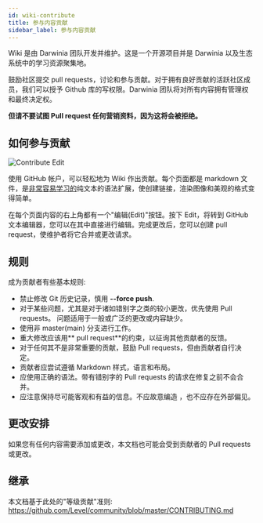 ```yaml
---
id: wiki-contribute
title: 参与内容贡献
sidebar_label: 参与内容贡献
---
```


Wiki 是由 Darwinia 团队开发并维护。这是一个开源项目并是 Darwinia 以及生态系统中的学习资源聚集地。

鼓励社区提交 pull requests，讨论和参与贡献。对于拥有良好贡献的活跃社区成员，我们可以授予 Github 库的写权限。Darwinia 团队将对所有内容拥有管理权和最终决定权。

**但请不要试图 Pull request 任何营销资料，因为这将会被拒绝。**

## 如何参与贡献

![Contribute Edit](assets/contribute-edit-cn.png)

使用 GitHub 帐户，可以轻松地为 Wiki 作出贡献。每个页面都是 markdown 文件，是[非常容易学习的](https://guides.github.com/features/mastering-markdown/)纯文本的语法扩展，使创建链接，渲染图像和美观的格式变得简单。

在每个页面内容的右上角都有一个"编辑(Edit)"按钮。按下 Edit，将转到 GitHub 文本编辑器，您可以在其中直接进行编辑。完成更改后，您可以创建 pull request，使维护者将它合并或更改请求。

## 规则
成为贡献者有些基本规则:

- 禁止修改 Git 历史记录，慎用 **--force push**.
- 对于某些问题，尤其是对于诸如错别字之类的较小更改，优先使用 Pull requests。 问题适用于一般或广泛的更改或内容缺少。
- 使用非 master(main) 分支进行工作。
- 重大修改应该用** pull request**的约束，以征询其他贡献者的反馈。
- 对于任何其不是非常重要的贡献，鼓励 Pull requests，但由贡献者自行决定。
- 贡献者应尝试遵循 Markdown 样式，语言和布局。
- 应使用正确的语法。带有错别字的 Pull requests 的请求在修复之前不会合并。
- 应注意保持尽可能客观和有益的信息。不应故意编造 ，也不应存在外部偏见。

## 更改安排
如果您有任何内容需要添加或更改，本文档也可能会受到贡献者的 Pull requests 或更改。

## 继承
本文档基于此处的"等级贡献"准则: https://github.com/Level/community/blob/master/CONTRIBUTING.md
